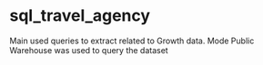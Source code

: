 # sql_travel_agency
Main used queries to extract related to Growth data. Mode Public Warehouse was used to query the dataset

